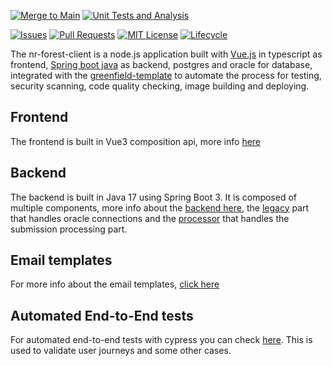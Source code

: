 <!-- PROJECT SHIELDS -->

<!-- [![Quality Gate Status](https://sonarcloud.io/api/project_badges/measure?project=bcgov_nr-quickstart-typescript&metric=alert_status)](https://sonarcloud.io/summary/new_code?id=bcgov_nr-quickstart-typescript) -->

[![Merge to Main](https://github.com/bcgov/nr-forest-client/actions/workflows/merge-main.yml/badge.svg)](https://github.com/bcgov/nr-forest-client/actions/workflows/merge-main.yml)
[![Unit Tests and Analysis](https://github.com/bcgov/nr-forest-client/actions/workflows/unit-tests.yml/badge.svg)](https://github.com/bcgov/nr-forest-client/actions/workflows/unit-tests.yml)

[![Issues](https://img.shields.io/github/issues/bcgov/nr-forest-client)](/../../issues)
[![Pull Requests](https://img.shields.io/github/issues-pr/bcgov/nr-forest-client)](/../../pulls)
[![MIT License](https://img.shields.io/github/license/bcgov/nr-forest-client.svg)](/LICENSE.md)
[![Lifecycle](https://img.shields.io/badge/Lifecycle-Experimental-339999)](https://github.com/bcgov/repomountie/blob/master/doc/lifecycle-badges.md)

The nr-forest-client is a node.js application built with [Vue.js](https://vuejs.org) in typescript as frontend, [Spring boot java](https://spring.io/projects/spring-boot#learn) as backend, postgres and oracle for database, integrated with the [greenfield-template](https://github.com/bcgov/greenfield-template) to automate the process for testing, security scanning, code quality checking, image building and deploying.

## Frontend

The frontend is built in Vue3 composition api, more info [here](frontend/README.md)

## Backend

The backend is built in Java 17 using Spring Boot 3. It is composed of multiple components, more info about the [backend here](backend/README.md), the [legacy](legacy/README.md) part that handles oracle connections and the [processor](processor/README.md) that handles the submission processing part.

## Email templates

For more info about the email templates, [click here](backend/docs/MAIL_FORMAT.md)

## Automated End-to-End tests

For automated end-to-end tests with cypress you can check [here](cypress/README.md). This is used to validate user journeys and some other cases.
